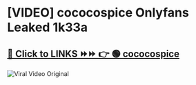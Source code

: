
 # [VIDEO] cococospice Onlyfans Leaked 1k33a

## <h2><a href="https://clipsfans.com/cococospice&ref=git">🔗 Click to LINKS ⏩⏩ 👉 🟢 cococospice </a></h2>

<a href="https://clipsfans.com/cococospice&ref=git" rel="nofollow" data-target="animated-image.originalLink"><img src="https://i.ibb.co.com/xMMVF88/686577567.gif" alt="Viral Video Original" style="max-width: 100%; display: inline-block;" data-target="animated-image.originalImage"></a>

